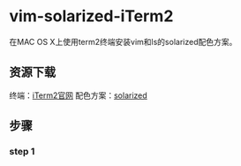 # vim-solarized-iTerm2
在MAC OS X上使用term2终端安装vim和ls的solarized配色方案。
## 资源下载
终端：[iTerm2官网](http://www.iterm2.com/)
配色方案：[solarized](https://github.com/altercation/solarized)
## 步骤
### step 1
